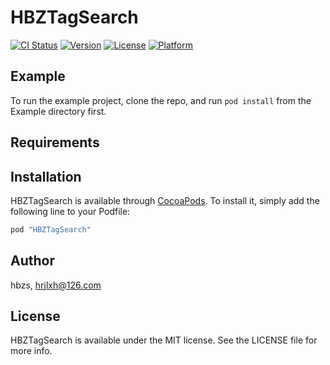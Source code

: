 # HBZTagSearch

[![CI Status](http://img.shields.io/travis/hbzs/HBZTagSearch.svg?style=flat)](https://travis-ci.org/hbzs/HBZTagSearch)
[![Version](https://img.shields.io/cocoapods/v/HBZTagSearch.svg?style=flat)](http://cocoapods.org/pods/HBZTagSearch)
[![License](https://img.shields.io/cocoapods/l/HBZTagSearch.svg?style=flat)](http://cocoapods.org/pods/HBZTagSearch)
[![Platform](https://img.shields.io/cocoapods/p/HBZTagSearch.svg?style=flat)](http://cocoapods.org/pods/HBZTagSearch)

## Example

To run the example project, clone the repo, and run `pod install` from the Example directory first.

## Requirements

## Installation

HBZTagSearch is available through [CocoaPods](http://cocoapods.org). To install
it, simply add the following line to your Podfile:

```ruby
pod "HBZTagSearch"
```

## Author

hbzs, hrjlxh@126.com

## License

HBZTagSearch is available under the MIT license. See the LICENSE file for more info.
